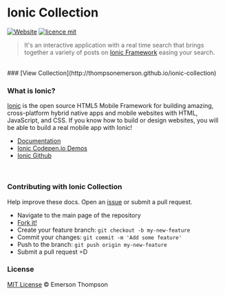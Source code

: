 # Ionic Collection
[![Website](https://img.shields.io/website-up-down-green-red/http/shields.io.svg)](http://thompsonemerson.github.io/ionic-collection)
[![licence mit](https://img.shields.io/badge/licence-MIT-blue.svg)](http://thompsonemerson.mit-license.org/)
> It's an interactive application with a real time search that brings together a variety of posts on [Ionic Framework](http://ionicframework.com/) easing your search.

<br>
### [View Collection](http://thompsonemerson.github.io/ionic-collection)
<br>

### What is Ionic?

[Ionic](http://ionicframework.com/) is the open source HTML5 Mobile Framework for building amazing, cross-platform hybrid native apps and mobile websites with HTML, JavaScript, and CSS. If you know how to build or design websites, you will be able to build a real mobile app with Ionic!
- [Documentation](http://ionicframework.com/docs/)
- [Ionic Codepen.io Demos](http://codepen.io/ionic/public-list)
- [Ionic Github](https://github.com/driftyco/ionic)

<br>

### Contributing with Ionic Collection
Help improve these docs. Open an [issue](https://github.com/thompsonemerson/ionic-collection/issues/new) or submit a pull request.
- Navigate to the main page of the repository
- [Fork it!](https://github.com/thompsonemerson/ionic-collection#fork-destination-box)
- Create your feature branch: `git checkout -b my-new-feature`
- Commit your changes: `git commit -m 'Add some feature'`
- Push to the branch: `git push origin my-new-feature`
- Submit a pull request =D

### License
[MIT License](http://thompsonemerson.mit-license.org/) © Emerson Thompson
